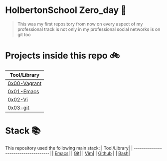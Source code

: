 # HolbertonSchool Zero_day :floppy_disk:


> This was my first repository from now on every aspect of my professional track is not only in my professional social networks is on git too 

# Projects inside this repo :bike:

| Tool/Library| 
| ------------------------------------| 
| [0x00-Vagrant](https://github.com/edward0rtiz/holbertonschool-zero_day/tree/master/0x00-vagrant)|
| [0x01-Emacs](https://github.com/edward0rtiz/holbertonschool-zero_day/tree/master/0x01-emacs)|
| [0x02-Vi](https://github.com/edward0rtiz/holbertonschool-zero_day/tree/master/0x02-vi)|
| [0x03-git](https://github.com/edward0rtiz/holbertonschool-zero_day/tree/master/0x03-git)

# Stack :books:

This repository used the following main stack:
| Tool/Library| 
| ------------------------------------| 
| [Emacs](https://www.gnu.org/software/emacs/)| 
| [Git](https://git-scm.com/)| 
| [Vim](https://www.vim.org/)| 
| [Github](https://github.com/) | 
| [Bash](https://www.gnu.org/software/bash/)| 
